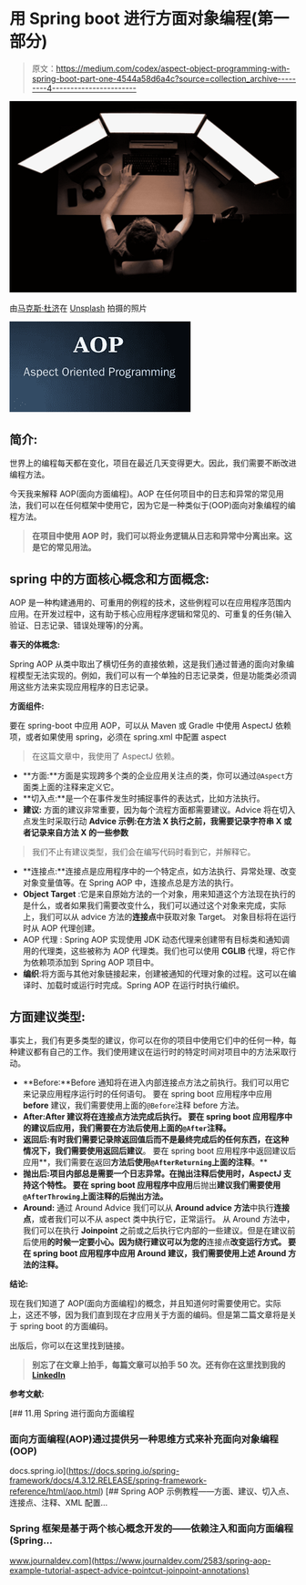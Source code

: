 # 用 Spring boot 进行方面对象编程(第一部分)

> 原文：<https://medium.com/codex/aspect-object-programming-with-spring-boot-part-one-4544a58d6a4c?source=collection_archive---------4----------------------->

![](img/59452787307593ac7c3b1d5ee514b316.png)

由[马克斯·杜济](https://unsplash.com/es/@max_duz?utm_source=medium&utm_medium=referral)在 [Unsplash](https://unsplash.com?utm_source=medium&utm_medium=referral) 拍摄的照片

![](img/95b7fcf0f7e8bee974dc1ce90631858e.png)

## **简介:**

世界上的编程每天都在变化，项目在最近几天变得更大。因此，我们需要不断改进编程方法。

今天我来解释 AOP(面向方面编程)。AOP 在任何项目中的日志和异常的常见用法，我们可以在任何框架中使用它，因为它是一种类似于(OOP)面向对象编程的编程方法。

> **在项目中使用 AOP 时，我们可以将业务逻辑从日志和异常中分离出来。这是它的常见用法。**

## spring 中的方面核心概念和方面概念:

AOP 是一种构建通用的、可重用的例程的技术，这些例程可以在应用程序范围内应用。在开发过程中，这有助于核心应用程序逻辑和常见的、可重复的任务(输入验证、日志记录、错误处理等)的分离。

**春天的体概念:**

Spring AOP 从类中取出了横切任务的直接依赖，这是我们通过普通的面向对象编程模型无法实现的。例如，我们可以有一个单独的日志记录类，但是功能类必须调用这些方法来实现应用程序的日志记录。

**方面组件:**

要在 spring-boot 中应用 AOP，可以从 Maven 或 Gradle 中使用 AspectJ 依赖项，或者如果使用 spring，必须在 spring.xml 中配置 aspect

> 在这篇文章中，我使用了 AspectJ 依赖。

*   **方面:**方面是实现跨多个类的企业应用关注点的类，你可以通过`@Aspect`方面类上面的注释来定义它。
*   **切入点:**是一个在事件发生时捕捉事件的表达式，比如方法执行。
*   **建议:**
    方面的建议非常重要，因为每个流程方面都需要建议。Advice 将在切入点发生时采取行动
    **Advice 示例:在方法 X 执行之前，我需要记录字符串 X 或者记录来自方法 X 的一些参数**

> 我们不止有建议类型，我们会在编写代码时看到它，并解释它。

*   **连接点:**连接点是应用程序中的一个特定点，如方法执行、异常处理、改变对象变量值等。在 Spring AOP 中，连接点总是方法的执行。
*   **Object Target** :它是来自原始方法的一个对象，用来知道这个方法现在执行的是什么，或者如果我们需要改变什么，我们可以通过这个对象来完成，实际上，我们可以从 advice 方法的**连接点**中获取对象 Target。
    对象目标将在运行时从 AOP 代理创建。
*   AOP 代理 : Spring AOP 实现使用 JDK 动态代理来创建带有目标类和通知调用的代理类，这些被称为 AOP 代理类。我们也可以使用 **CGLIB** 代理，将它作为依赖项添加到 Spring AOP 项目中。
*   **编织**:将方面与其他对象链接起来，创建被通知的代理对象的过程。这可以在编译时、加载时或运行时完成。Spring AOP 在运行时执行编织。

## **方面建议类型:**

事实上，我们有更多类型的建议，你可以在你的项目中使用它们中的任何一种，每种建议都有自己的工作。我们使用建议在运行时的特定时间对项目中的方法采取行动。

*   **Before:**Before 通知将在进入内部连接点方法之前执行。我们可以用它来记录应用程序运行时的任何语句。
    要在 spring boot 应用程序中应用 **before** 建议，我们需要使用上面的`@Before`注释 before 方法。
*   **After:**After 建议将在连接点方法完成后执行。
    要在 spring boot 应用程序中的建议后应用**，我们需要在方法后使用上面的`@After`注释。**
*   **返回后:**有时我们需要记录除返回值后而不是最终完成后的任何东西，在这种情况下，我们需要使用**返回后建议**。
    要在 spring boot 应用程序中返回建议后应用**，我们需要在返回**方法后使用`@AfterReturning`上面的注释**。**
*   **抛出后:**项目内部总是需要一个日志异常。在抛出注释后使用**时，AspectJ 支持这个特性。
    要在 spring boot 应用程序中应用**后抛出**建议我们需要使用`@AfterThrowing`上面注释的后抛出方法。**
*   **Around:** 通过 Around Advice 我们可以从 **Around advice 方法**中执行**连接点**，或者我们可以不从 aspect 类中执行它，正常运行。
    从 Around 方法中，我们可以在执行 **Joinpoint** 之前或之后执行它内部的一些建议。但是在建议前后使用**的时候一定要小心。因为绕行建议可以为您的**连接点**改变运行方式。
    要在 spring boot 应用程序中应用 Around 建议，我们需要使用上述 Around 方法的注释。**

**结论:**

现在我们知道了 AOP(面向方面编程)的概念，并且知道何时需要使用它。实际上，这还不够，因为我们直到现在才应用关于方面的编码。但是第二篇文章将是关于 spring boot 的方面编码。

出版后，你可以在这里找到链接。

> **别忘了在文章上拍手，每篇文章可以拍手 50 次。还有你在这里找到我的**[**LinkedIn**](https://www.linkedin.com/in/abd-alrhman-alkraien-83a93a1b1/)

**参考文献:**

[](https://docs.spring.io/spring-framework/docs/4.3.12.RELEASE/spring-framework-reference/html/aop.html) [## 11.用 Spring 进行面向方面编程

### 面向方面编程(AOP)通过提供另一种思维方式来补充面向对象编程(OOP)

docs.spring.io](https://docs.spring.io/spring-framework/docs/4.3.12.RELEASE/spring-framework-reference/html/aop.html) [](https://www.journaldev.com/2583/spring-aop-example-tutorial-aspect-advice-pointcut-joinpoint-annotations) [## Spring AOP 示例教程——方面、建议、切入点、连接点、注释、XML 配置…

### Spring 框架是基于两个核心概念开发的——依赖注入和面向方面编程(Spring…

www.journaldev.com](https://www.journaldev.com/2583/spring-aop-example-tutorial-aspect-advice-pointcut-joinpoint-annotations)